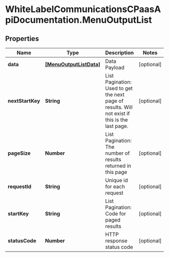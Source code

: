 # WhiteLabelCommunicationsCPaasApiDocumentation.MenuOutputList

## Properties

Name | Type | Description | Notes
------------ | ------------- | ------------- | -------------
**data** | [**[MenuOutputListData]**](MenuOutputListData.md) | Data Payload | [optional] 
**nextStartKey** | **String** | List Pagination: Used to get the next page of results. Will not exist if this is the last page. | [optional] 
**pageSize** | **Number** | List Pagination: The number of results returned in this page | [optional] 
**requestId** | **String** | Unique id for each request | [optional] 
**startKey** | **String** | List Pagination: Code for paged results | [optional] 
**statusCode** | **Number** | HTTP response status code | [optional] 


